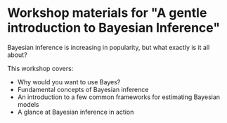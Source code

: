 # Workshop materials for "A gentle introduction to Bayesian Inference"

Bayesian inference is increasing in popularity, but what exactly is it
all about?

This workshop covers:

+ Why would you want to use Bayes?
+ Fundamental concepts of Bayesian inference
+ An introduction to a few common frameworks for estimating Bayesian
  models
+ A glance at Bayesian inference in action
